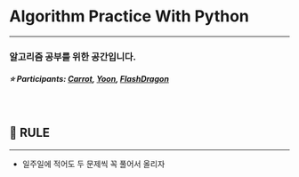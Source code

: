 # Algorithm Practice With Python

***

### 알고리즘 공부를 위한 공간입니다.

##### :star: Participants:  [Carrot](https://github.com/Carrotww), [Yoon](https://github.com/nakevin96), [FlashDragon](https://github.com/flashdragon)

<br>  

## :book: RULE

---  

- 일주일에 적어도 두 문제씩 꼭 풀어서 올리자


